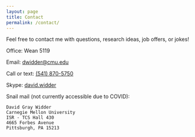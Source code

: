 ```yaml
---
layout: page
title: Contact
permalink: /contact/
---
```


Feel free to contact me with questions, research ideas, job offers, or jokes!

Office: Wean 5119

Email: [dwidder@cmu.edu](mailto:dwidder@cmu.edu)

Call or text: [(541) 870-5750](tel:541-870-5750)

Skype: <a href="skype:david.widder?add">david.widder</a>

Snail mail (not currently accessible due to COVID):

    David Gray Widder
    Carnegie Mellon University
    ISR - TCS Hall 430
    4665 Forbes Avenue
    Pittsburgh, PA 15213
